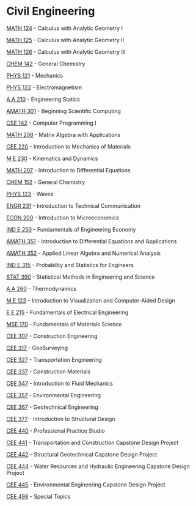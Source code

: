 # Civil Engineering

[MATH 124](<https://myplan.uw.edu/course/#/courses/MATH 124>) - Calculus with Analytic Geometry I

[MATH 125](<https://myplan.uw.edu/course/#/courses/MATH 125>) - Calculus with Analytic Geometry II

[MATH 126](<https://myplan.uw.edu/course/#/courses/MATH 126>) - Calculus with Analytic Geometry III

[CHEM 142](<https://myplan.uw.edu/course/#/courses/CHEM 142>) - General Chemistry

[PHYS 121](<https://myplan.uw.edu/course/#/courses/PHYS 121>) - Mechanics

[PHYS 122](<https://myplan.uw.edu/course/#/courses/PHYS 122>) - Electromagnetism

[A A 210](<https://myplan.uw.edu/course/#/courses/A A 210>) - Engineering Statics

[AMATH 301](<https://myplan.uw.edu/course/#/courses/AMATH 301>) - Beginning Scientific Computing

[CSE 142](<https://myplan.uw.edu/course/#/courses/CSE 142>) - Computer Programming I

[MATH 208](<https://myplan.uw.edu/course/#/courses/MATH 208>) - Matrix Algebra with Applications

[CEE 220](<https://myplan.uw.edu/course/#/courses/CEE 220>) - Introduction to Mechanics of Materials

[M E 230](<https://myplan.uw.edu/course/#/courses/M E 230>) - Kinematics and Dynamics

[MATH 207](<https://myplan.uw.edu/course/#/courses/MATH 207>) - Introduction to Differential Equations

[CHEM 152](<https://myplan.uw.edu/course/#/courses/CHEM 152>) - General Chemistry

[PHYS 123](<https://myplan.uw.edu/course/#/courses/PHYS 123>) - Waves

[ENGR 231](<https://myplan.uw.edu/course/#/courses/ENGR 231>) - Introduction to Technical Communication

[ECON 200](<https://myplan.uw.edu/course/#/courses/ECON 200>) - Introduction to Microeconomics

[IND E 250](<https://myplan.uw.edu/course/#/courses/IND E 250>) - Fundamentals of Engineering Economy

[AMATH 351](<https://myplan.uw.edu/course/#/courses/AMATH 351>) - Introduction to Differential Equations and Applications

[AMATH 352](<https://myplan.uw.edu/course/#/courses/AMATH 352>) - Applied Linear Algebra and Numerical Analysis

[IND E 315](<https://myplan.uw.edu/course/#/courses/IND E 315>) - Probability and Statistics for Engineers

[STAT 390](<https://myplan.uw.edu/course/#/courses/STAT 390>) - Statistical Methods in Engineering and Science

[A A 260](<https://myplan.uw.edu/course/#/courses/A A 260>) - Thermodynamics

[M E 123](<https://myplan.uw.edu/course/#/courses/M E 123>) - Introduction to Visualization and Computer-Aided Design

[E E 215](<https://myplan.uw.edu/course/#/courses/E E 215>) - Fundamentals of Electrical Engineering

[MSE 170](<https://myplan.uw.edu/course/#/courses/MSE 170>) - Fundamentals of Materials Science

[CEE 307](<https://myplan.uw.edu/course/#/courses/CEE 307>) - Construction Engineering

[CEE 317](<https://myplan.uw.edu/course/#/courses/CEE 317>) - GeoSurveying

[CEE 327](<https://myplan.uw.edu/course/#/courses/CEE 327>) - Transportation Engineering

[CEE 337](<https://myplan.uw.edu/course/#/courses/CEE 337>) - Construction Materials

[CEE 347](<https://myplan.uw.edu/course/#/courses/CEE 347>) - Introduction to Fluid Mechanics

[CEE 357](<https://myplan.uw.edu/course/#/courses/CEE 357>) - Environmental Engineering

[CEE 367](<https://myplan.uw.edu/course/#/courses/CEE 367>) - Geotechnical Engineering

[CEE 377](<https://myplan.uw.edu/course/#/courses/CEE 377>) - Introduction to Structural Design

[CEE 440](<https://myplan.uw.edu/course/#/courses/CEE 440>) - Professional Practice Studio

[CEE 441](<https://myplan.uw.edu/course/#/courses/CEE 441>) - Transportation and Construction Capstone Design Project

[CEE 442](<https://myplan.uw.edu/course/#/courses/CEE 442>) - Structural Geotechnical Capstone Design Project

[CEE 444](<https://myplan.uw.edu/course/#/courses/CEE 444>) - Water Resources and Hydraulic Engineering Capstone Design Project

[CEE 445](<https://myplan.uw.edu/course/#/courses/CEE 445>) - Environmental Engineering Capstone Design Project

[CEE 498](<https://myplan.uw.edu/course/#/courses/CEE 498>) - Special Topics

